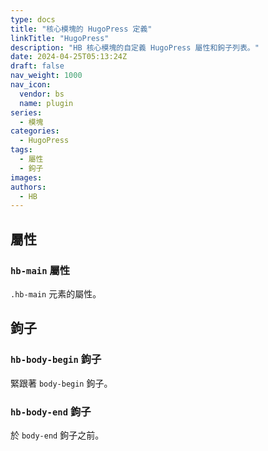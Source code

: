 ```yaml
---
type: docs
title: "核心模塊的 HugoPress 定義"
linkTitle: "HugoPress"
description: "HB 核心模塊的自定義 HugoPress 屬性和鉤子列表。"
date: 2024-04-25T05:13:24Z
draft: false
nav_weight: 1000
nav_icon:
  vendor: bs
  name: plugin
series:
  - 模塊
categories:
  - HugoPress
tags:
  - 屬性
  - 鉤子
images:
authors:
  - HB
---
```


## 屬性

### `hb-main` 屬性

`.hb-main` 元素的屬性。

## 鉤子

### `hb-body-begin` 鉤子

緊跟著 `body-begin` 鉤子。

### `hb-body-end` 鉤子

於 `body-end` 鉤子之前。
